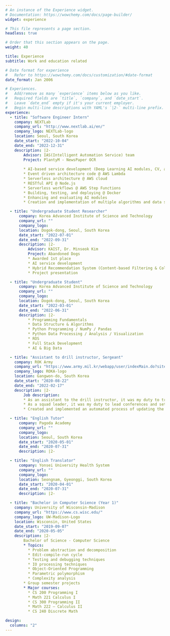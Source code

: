 ```yaml
---
# An instance of the Experience widget.
# Documentation: https://wowchemy.com/docs/page-builder/
widget: experience

# This file represents a page section.
headless: true

# Order that this section appears on the page.
weight: 40

title: Experience
subtitle: Work and education related

# Date format for experience
#   Refer to https://wowchemy.com/docs/customization/#date-format
date_format: Jan 2006

# Experiences.
#   Add/remove as many `experience` items below as you like.
#   Required fields are `title`, `company`, and `date_start`.
#   Leave `date_end` empty if it's your current employer.
#   Begin multi-line descriptions with YAML's `|2-` multi-line prefix.
experience:
  - title: "Software Engineer Intern"
    company: NEXTLab
    company_url: "http://www.nextlab.ai/en/"
    company_logo: NEXTLab-logo
    location: Seoul, South Korea
    date_start: "2022-10-04"
    date_end: "2022-12-31"
    description: |2-
        Advisor: IAS(Intelligent Automation Service) team
        Project: PlantyM - NewsPaper OCR
        
        * AI-based service development (Deep Learning AI modules, CV, and NLP)
        * Event driven architecture code @ AWS Lambda
        * Serverless architecture @ AWS cloud
        * RESTful API @ Node.js
        * Serverless workflows @ AWS Step Functions
        * Building, testing, and deploying @ Docker
        * Enhancing and evaluating AI modules
        * Creation and implementation of multiple algorithms and data structures

  - title: "Undergraduate Student Researcher"
      company: Korea Advanced Institute of Science and Technology
      company_url: ""
      company_logo: 
      location: Dogok-dong, Seoul, South Korea
      date_start: "2022-07-01"
      date_end: "2022-09-31"
      description: |2-
          Advisor: KAIST, Dr. Minseok Kim
          Project: Abandoned Dogs
          * Awarded 1st place
          * AI service development
          * Hybrid Recommendation System (Content-based Filtering & Collaborative Filtering)
          * Project presentation

  - title: "Undergraduate Student"
      company: Korea Advanced Institute of Science and Technology
      company_url: ""
      company_logo: 
      location: Dogok-dong, Seoul, South Korea
      date_start: "2022-03-01"
      date_end: "2022-06-31"
      description: |2-
          * Programming Fundamentals
          * Data Structure & Algorithms
          * Python Programming / NumPy / Pandas
          * Python Data Processing / Analysis / Visualization
          * ROS
          * Full Stack Development
          * AI & Big Data

  - title: "Assistant to drill instructor, Sergeant"
    company: ROK Army
    company_url: "https://www.army.mil.kr/webapp/user/indexMain.do?siteId=english"
    company_logo: ROKA-logo
    location: Gangwon-do, South Korea
    date_start: "2020-08-22"
    date_end: "2022-02-17"
    description: |2-
        Job description:
        * As an assistant to the drill instructor, it was my duty to train and teach trainees basic army knowledge and give basic army training.
        * As a squad leader, it was my duty to lead conferences and settle problems and complaints of my squad at our unit.
        * Created and implemented an automated process of updating the gun bulletin board.

  - title: "English Tutor"
      company: Pagoda Academy
      company_url: ""
      company_logo: 
      location: Seoul, South Korea
      date_start: "2020-05-01"
      date_end: "2020-07-31"
      description: |2-

  - title: "English Translator"
      company: Yonsei University Health System
      company_url: ""
      company_logo: 
      location: Seongnam, Gyeonggi, South Korea
      date_start: "2020-04-01"
      date_end: "2020-07-31"
      description: |2-

  - title: "Bachelor in Computer Science (Year 1)"
    company: University of Wisconsin-Madison
    company_url: "https://www.cs.wisc.edu/"
    company_logo: UW-Madison-Logo
    location: Wisconsin, United States
    date_start: "2019-09-07"
    date_end: "2020-05-05"
    description: |2-
        Bachelor of Science - Computer Science
        * Topics:
          * Problem abstraction and decomposition
          * Edit-compile-run cycle
          * Testing and debugging techniques
          * IO processing techniques
          * Object-Oriented Programming
          * Parametric polymorphism
          * Complexity analysis
        * Group semester projects
        * Major courses:
          * CS 200 Programming I
          * Math 221 Calculus I
          * CS 300 Programming II
          * Math 222 – Calculus II
          * CS 240 Discrete Math

design:
  columns: "2"
---
```

